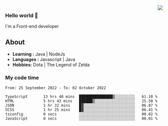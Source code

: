 <img align='right' src="https://github-readme-stats.vercel.app/api?username=jumodada&show_icons=true&theme=vue">

### Hello world 👋

I'm a Front-end developer 
    
## About
-  **Learning :** Java | NodeJs
-  **Languages :** Javascript | Java
-  **Hobbies:** Dota | The Legend of Zelda

### My code time

<!--START_SECTION:waka-->

```text
From: 25 September 2022 - To: 02 October 2022

TypeScript       13 hrs 40 mins  ███████████████▒░░░░░░░░░   61.10 %
HTML             5 hrs 43 mins   ██████▒░░░░░░░░░░░░░░░░░░   25.58 %
JSON             1 hr 32 mins    █▓░░░░░░░░░░░░░░░░░░░░░░░   06.87 %
SCSS             1 hr 25 mins    █▓░░░░░░░░░░░░░░░░░░░░░░░   06.41 %
tsconfig         0 secs          ░░░░░░░░░░░░░░░░░░░░░░░░░   00.02 %
JavaScript       0 secs          ░░░░░░░░░░░░░░░░░░░░░░░░░   00.01 %
```

<!--END_SECTION:waka-->

